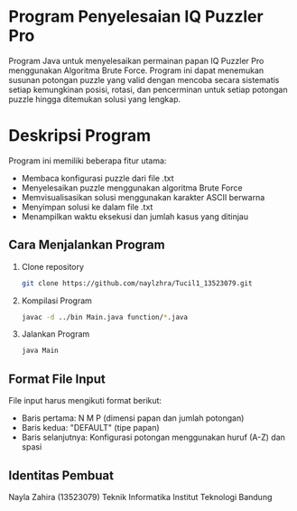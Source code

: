 # Program Penyelesaian IQ Puzzler Pro
Program Java untuk menyelesaikan permainan papan IQ Puzzler Pro menggunakan Algoritma Brute Force. Program ini dapat menemukan susunan potongan puzzle yang valid dengan mencoba secara sistematis setiap kemungkinan posisi, rotasi, dan pencerminan untuk setiap potongan puzzle hingga ditemukan solusi yang lengkap.

# Deskripsi Program
Program ini memiliki beberapa fitur utama:
- Membaca konfigurasi puzzle dari file .txt
- Menyelesaikan puzzle menggunakan algoritma Brute Force
- Memvisualisasikan solusi menggunakan karakter ASCII berwarna
- Menyimpan solusi ke dalam file .txt
- Menampilkan waktu eksekusi dan jumlah kasus yang ditinjau

## Cara Menjalankan Program
   1. Clone repository
      ```bash
      git clone https://github.com/naylzhra/Tucil1_13523079.git
      ```
   3. Kompilasi Program
      ```bash
      javac -d ../bin Main.java function/*.java
      ```
   4. Jalankan Program
      ```bash
      java Main
      ```

## Format File Input
File input harus mengikuti format berikut:
- Baris pertama: N M P (dimensi papan dan jumlah potongan)
- Baris kedua: "DEFAULT" (tipe papan)
- Baris selanjutnya: Konfigurasi potongan menggunakan huruf (A-Z) dan spasi

## Identitas Pembuat
Nayla Zahira (13523079)
Teknik Informatika
Institut Teknologi Bandung
